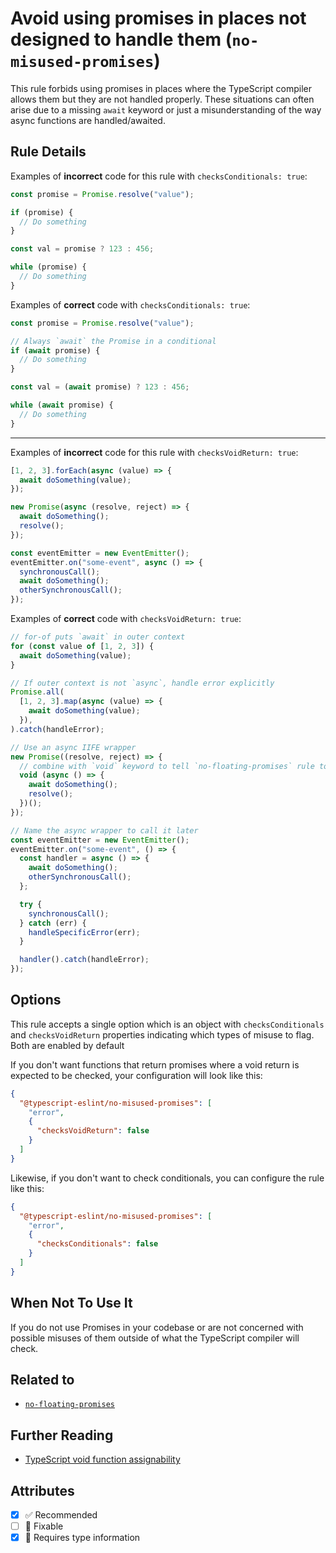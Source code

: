 # Avoid using promises in places not designed to handle them (`no-misused-promises`)

This rule forbids using promises in places where the TypeScript compiler allows
them but they are not handled properly. These situations can often arise due to
a missing `await` keyword or just a misunderstanding of the way async functions
are handled/awaited.

## Rule Details

Examples of **incorrect** code for this rule with `checksConditionals: true`:

```ts
const promise = Promise.resolve("value");

if (promise) {
  // Do something
}

const val = promise ? 123 : 456;

while (promise) {
  // Do something
}
```

Examples of **correct** code with `checksConditionals: true`:

```ts
const promise = Promise.resolve("value");

// Always `await` the Promise in a conditional
if (await promise) {
  // Do something
}

const val = (await promise) ? 123 : 456;

while (await promise) {
  // Do something
}
```

---

Examples of **incorrect** code for this rule with `checksVoidReturn: true`:

```ts
[1, 2, 3].forEach(async (value) => {
  await doSomething(value);
});

new Promise(async (resolve, reject) => {
  await doSomething();
  resolve();
});

const eventEmitter = new EventEmitter();
eventEmitter.on("some-event", async () => {
  synchronousCall();
  await doSomething();
  otherSynchronousCall();
});
```

Examples of **correct** code with `checksVoidReturn: true`:

```ts
// for-of puts `await` in outer context
for (const value of [1, 2, 3]) {
  await doSomething(value);
}

// If outer context is not `async`, handle error explicitly
Promise.all(
  [1, 2, 3].map(async (value) => {
    await doSomething(value);
  }),
).catch(handleError);

// Use an async IIFE wrapper
new Promise((resolve, reject) => {
  // combine with `void` keyword to tell `no-floating-promises` rule to ignore unhandled rejection
  void (async () => {
    await doSomething();
    resolve();
  })();
});

// Name the async wrapper to call it later
const eventEmitter = new EventEmitter();
eventEmitter.on("some-event", () => {
  const handler = async () => {
    await doSomething();
    otherSynchronousCall();
  };

  try {
    synchronousCall();
  } catch (err) {
    handleSpecificError(err);
  }

  handler().catch(handleError);
});
```

## Options

This rule accepts a single option which is an object with `checksConditionals`
and `checksVoidReturn` properties indicating which types of misuse to flag. Both
are enabled by default

If you don't want functions that return promises where a void return is expected
to be checked, your configuration will look like this:

```json
{
  "@typescript-eslint/no-misused-promises": [
    "error",
    {
      "checksVoidReturn": false
    }
  ]
}
```

Likewise, if you don't want to check conditionals, you can configure the rule
like this:

```json
{
  "@typescript-eslint/no-misused-promises": [
    "error",
    {
      "checksConditionals": false
    }
  ]
}
```

## When Not To Use It

If you do not use Promises in your codebase or are not concerned with possible
misuses of them outside of what the TypeScript compiler will check.

## Related to

- [`no-floating-promises`](./no-floating-promises.md)

## Further Reading

- [TypeScript void function assignability](https://github.com/Microsoft/TypeScript/wiki/FAQ#why-are-functions-returning-non-void-assignable-to-function-returning-void)

## Attributes

- [x] ✅ Recommended
- [ ] 🔧 Fixable
- [x] 💭 Requires type information
